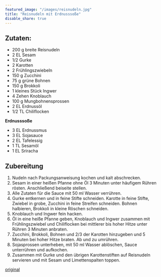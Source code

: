 ```yaml
---
featured_image: "/images/reisnudeln.jpg"
title: "Reisnudeln mit Erdnusssoße"
disable_share: true
---
```



## Zutaten:    
* 200 g breite Reisnudeln
* 2 EL Sesam
* 1/2 Gurke
* 2 Karotten
* 2 Frühlingszwiebeln
* 150 g Zucchini
* 75 g grüne Bohnen
* 150 g Brokkoli
* 1 kleines Stück Ingwer
* 4 Zehen Knoblauch
* 100 g Mungbohnensprossen
* 2 EL Erdnussöl
* 1/2 TL Chiliflocken

**Erdnusssoße**
* 3 EL Erdnussmus
* 3 EL Sojasauce
* 2 EL Tafelessig
* 1 TL Sesamöl
* 1 EL Sriracha



## Zubereitung
1. Nudeln nach Packungsanweisung kochen und kalt abschrecken.
2. Sesam in einer heißen Pfanne ohne Öl 3 Minuten unter häufigem Rühren rösten. Anschließend beiseite stellen.
3. Alle Zutaten für die Sauce mit 50 ml Wasser verrühren.
4. Gurke entkernen und in feine Stifte schneiden. Karotte in feine Stifte, Zwiebel in grobe, Zucchini in feine Streifen schneiden. Bohnen halbieren, Brokkoli in kleine Röschen schneiden.
5. Knoblauch und Ingwer fein hacken.
6. Öl in eine heiße Pfanne geben, Knoblauch und Ingwer zusammen mit Frühlingszwiebel und Chiliflocken bei mittlerer bis hoher Hitze unter Rühren 3 Minuten anbraten.
7. Zucchini, Brokkoli, Bohnen und 2/3 der Karotten hinzugeben und 5 Minuten bei hoher Hitze braten. Ab und zu umrühren.
8. Sojasprossen unterheben, mit 50 ml Wasser ablöschen, Sauce unterrühren und aufkochen.
9. Zusammen mit Gurke und den übrigen Karottenstiften auf Reisnudeln servieren und mit Sesam und Limettenspalten toppen.

[original](https://www.chefkoch.de/rezepte/2592421407098932/Suesskartoffel-Curry-mit-Kokos-Erdnuss-Sosse.html)